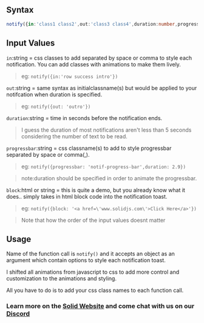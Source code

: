 ## Syntax
```typescript
notify({in:'class1 class2',out:'class3 class4',duration:number,progressbar:'class5'})}
```

## Input Values
`in`:string = css classes to add separated by space or comma to style each notification. You can add classes with animations to make them lively.
>eg: `notify({in:'row success intro'})`

`out`:string = same syntax as initialclassname(s) but would be applied to your notifcation when duration is specified.
>eg: `notify({out: 'outro'})`

`duration`:string = time in seconds before the notification ends.
>I guess the duration of most notifications aren't less than 5 seconds considering the number of text to be read.

`progressbar`:string = css classname(s) to add to style progressbar separated by space or comma(,).
>eg: `notify({progressbar: 'notif-progress-bar',duration: 2.9})`

>note:duration should be specified in order to animate the progressbar.

`block`:html or string = this is quite a demo, but you already know what it does.. simply takes in html block code into the notification toast.
>eg: `notify({block: '<a href=\'www.solidjs.com\'>Click Here</a>'})`

>Note that how the order of the input values doesnt matter

## Usage
Name of the function call is `notify()` and it accepts an object as an argument which contain options to style each notification toast.

I shifted all animations from javascript to css to add more control and customization to the animations and styling.

All you have to do is to add your css class names to each function call.

### Learn more on the [Solid Website](https://solidjs.com) and come chat with us on our [Discord](https://discord.com/invite/solidjs)
